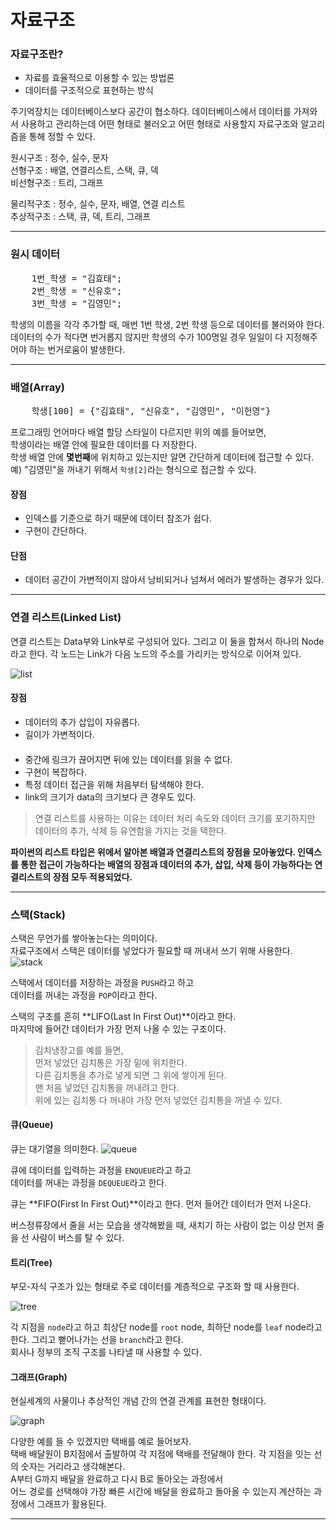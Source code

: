 # 자료구조

### 자료구조란?
- 자료를 효율적으로 이용할 수 있는 방법론
- 데이터를 구조적으로 표현하는 방식  

주기억장치는 데이터베이스보다 공간이 협소하다. 데이터베이스에서 데이터를 가져와서 사용하고 관리하는데 어떤 형태로 불러오고 어떤 형태로 사용할지 자료구조와 알고리즘을 통해 정할 수 있다.

원시구조 : 정수, 실수, 문자  
선형구조 : 배열, 연결리스트, 스택, 큐, 덱   
비선형구조 : 트리, 그래프   

물리적구조 : 정수, 실수, 문자, 배열, 연결 리스트    
추상적구조 : 스택, 큐, 덱, 트리, 그래프   

---

### 원시 데이터  

<pre>
	1번_학생 = "김효태";
	2번_학생 = "신유호";
	3번_학생 = "김영민";
</pre>
학생의 이름을 각각 추가할 때, 매번 1번 학생, 2번 학생 등으로 데이터를 불러와야 한다. 데이터의 수가 적다면 번거롭지 않지만 학생의 수가 100명일 경우 일일이 다 지정해주어야 하는 번거로움이 발생한다.  

---

### 배열(Array)

<pre>
	학생[100] = {"김효태", "신유호", "김영민", "이헌영"}
</pre>
프로그래밍 언어마다 배열 할당 스타일이 다르지만 위의 예를 들어보면,  
학생이라는 배열 안에 필요한 데이터를 다 저장한다.  
학생 배열 안에 **몇번째**에 위치하고 있는지만 알면 간단하게 데이터에 접근할 수 있다.  
예) "김영민"을 꺼내기 위해서 `학생[2]`라는 형식으로 접근할 수 있다.  

#### 장점
- 인덱스를 기준으로 하기 때문에 데이터 참조가 쉽다.
- 구현이 간단하다.  

#### 단점
- 데이터 공간이 가변적이지 않아서 낭비되거나 넘쳐서 에러가 발생하는 경우가 있다. 
 
--- 
 
### 연결 리스트(Linked List)  
연결 리스트는 Data부와 Link부로 구성되어 있다. 그리고 이 둘을 합쳐서 하나의 Node라고 한다. 각 노드는 Link가 다음 노드의 주소를 가리키는 방식으로 이어져 있다.

![list](http://cfile10.uf.tistory.com/image/20359E4150E25477281F55)

#### 장점
- 데이터의 추가 삽입이 자유롭다.
- 길이가 가변적이다.

####
- 중간에 링크가 끊어지면 뒤에 있는 데이터를 읽을 수 없다.
- 구현이 복잡하다.
- 특정 데이터 접근을 위해 처음부터 탐색해야 한다. 
- link의 크기가 data의 크기보다 큰 경우도 있다.

>연결 리스트를 사용하는 이유는 데이터 처리 속도와 데이터 크기를 포기하지만 데이터의 추가, 삭제 등 유연함을 가지는 것을 택한다. 

**파이썬의 리스트 타입은 위에서 알아본 배열과 연결리스트의 장점을 모아놓았다. 인덱스를 통한 접근이 가능하다는 배열의 장점과 데이터의 추가, 삽입, 삭제 등이 가능하다는 연결리스트의 장점 모두 적용되었다.**

---

### 스택(Stack)   

스택은 무언가를 쌓아놓는다는 의미이다.   
자료구조에서 스택은 데이터를 넣었다가 필요할 때 꺼내서 쓰기 위해 사용한다.  
![stack](http://cfs3.tistory.com/upload_control/download.blog?fhandle=YmxvZzEyNDIxQGZzMy50aXN0b3J5LmNvbTovYXR0YWNoLzAvOS5wbmc%3D)

스택에서 데이터를 저장하는 과정을 `PUSH`라고 하고   
데이터를 꺼내는 과정을 `POP`이라고 한다.   

스택의 구조를 흔히 **LIFO(Last In First Out)**이라고 한다.   
마지막에 들어간 데이터가 가장 먼저 나올 수 있는 구조이다.

>김치냉장고를 예를 들면,   
먼저 넣었던 김치통은 가장 밑에 위치한다.   
다른 김치통을 추가로 넣게 되면 그 위에 쌓이게 된다.   
맨 처음 넣었던 김치통을 꺼내려고 한다.  
위에 있는 김치통 다 꺼내야 가장 먼저 넣었던 김치통을 꺼낼 수 있다.  

#### 큐(Queue)  

큐는 대기열을 의미한다.
![queue](http://www.ritambhara.in/wp-content/uploads/2013/09/queue.jpg)  

큐에 데이터를 입력하는 과정을 `ENQUEUE`라고 하고   
데이터를 꺼내는 과정을 `DEQUEUE`라고 한다.   

큐는 **FIFO(First In First Out)**이라고 한다. 먼저 들어간 데이터가 먼저 나온다.  

버스정류장에서 줄을 서는 모습을 생각해봤을 때, 새치기 하는 사람이 없는 이상 먼저 줄을 선 사람이 버스를 탈 수 있다. 

#### 트리(Tree)   

부모-자식 구조가 있는 형태로 주로 데이터를 계층적으로 구조화 할 때 사용한다.  

![tree](http://www.teach-ict.com/as_as_computing/ocr/H447/F453/3_3_5/data_structures/miniweb/images/tree.jpg)

각 지점을 `node`라고 하고 최상단 node를 `root` node, 최하단 node를 `leaf` node라고 한다. 그리고 뻗어나가는 선을 `branch`라고 한다.   
회사나 정부의 조직 구조를 나타낼 때 사용할 수 있다.   

#### 그래프(Graph)

현실세계의 사물이나 추상적인 개념 간의 연결 관계를 표현한 형태이다.

![graph](http://cfile4.uf.tistory.com/image/2202CB3F583C2E6D0970ED)

다양한 예를 들 수 있겠지만 택배를 예로 들어보자.   
택배 배달원이 B지점에서 출발하여 각 지점에 택배를 전달해야 한다.
각 지점을 잇는 선의 숫자는 거리라고 생각해본다.    
A부터 G까지 배달을 완료하고 다시 B로 돌아오는 과정에서  
어느 경로를 선택해야 가장 빠른 시간에 배달을 완료하고 돌아올 수 있는지 계산하는 과정에서 그래프가 활용된다.    

---
